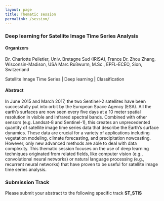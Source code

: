 ```yaml
---
layout: page
title: Thematic session
permalink: /session/
---
```


### Deep learning for Satellite Image Time Series Analysis

#### Organizers

Dr. Charlotte Pelletier, Univ. Bretagne Sud (IRISA), France
Dr. Zhou Zhang, Wisconsin-Madison, USA
Marc Rußwurm, M.Sc., EPFL-ECEO, Sion, Switzerland

Satellite Image Time Series \| Deep learning \| Classification

#### Abstract
In June 2015 and March 2017, the two Sentinel-2 satellites have been successfully put into orbit by the European Space Agency (ESA). All the earth’s surfaces are now seen every five days at a 10 meter spatial resolution in visible and infrared spectral bands. Combined with other sensors (e.g. Landsat-8 and Sentinel-1), this creates an unprecedented quantity of satellite image time series data that describe the Earth’s surface dynamics. These data are crucial for a variety of applications including vegetation modeling, climate forecasting, and precipitation nowcasting. However, only new advanced methods are able to deal with data complexity.
This thematic session focuses on the use of deep learning techniques originated from related fields, like computer vision (e.g., convolutional neural networks) or natural language processing (e.g., recurrent neural networks) that have proven to be useful for satellite image time series analysis.

### Submission Track
Please submit your abstract to the following specific track __ST_STIS__
